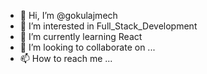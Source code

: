 - 👋 Hi, I’m @gokulajmech
- 👀 I’m interested in Full_Stack_Development
- 🌱 I’m currently learning React
- 💞️ I’m looking to collaborate on ...
- 📫 How to reach me ...

<!---
gokulajmech/gokulajmech is a ✨ special ✨ repository because its `README.md` (this file) appears on your GitHub profile.
You can click the Preview link to take a look at your changes.
--->
